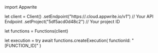 import Appwrite

let client = Client()
    .setEndpoint("https://<REGION>.cloud.appwrite.io/v1") // Your API Endpoint
    .setProject("5df5acd0d48c2") // Your project ID

let functions = Functions(client)

let execution = try await functions.createExecution(
    functionId: "[FUNCTION_ID]"
)

